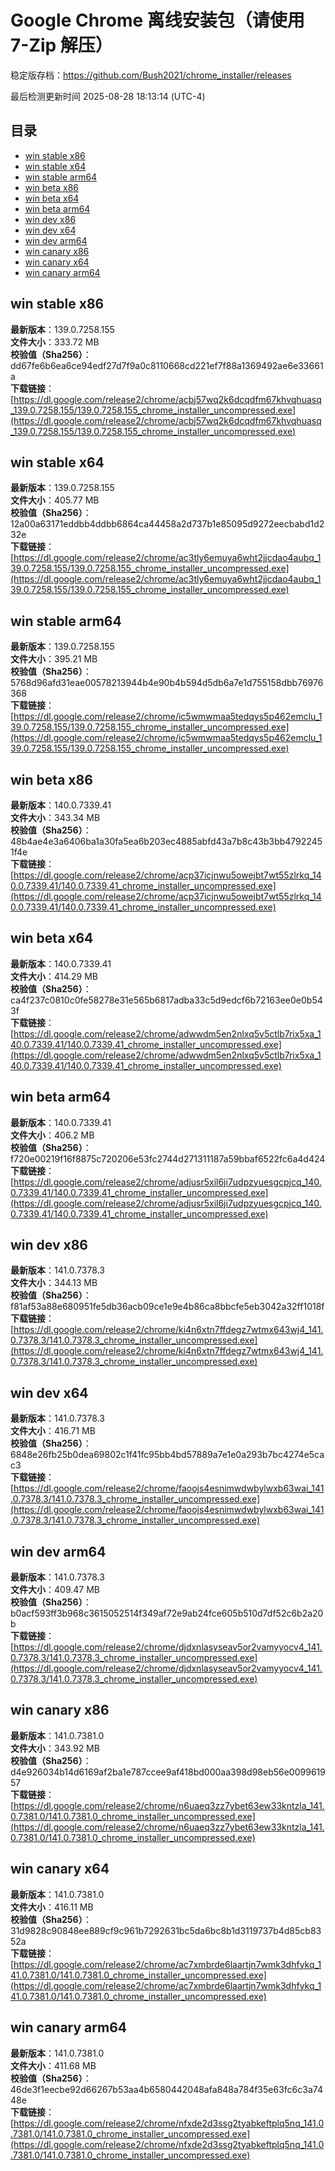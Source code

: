 # Google Chrome 离线安装包（请使用 7-Zip 解压）
稳定版存档：<https://github.com/Bush2021/chrome_installer/releases>

最后检测更新时间
2025-08-28 18:13:14 (UTC-4)

## 目录
* [win stable x86](https://github.com/Bush2021/chrome_installer?tab=readme-ov-file#win-stable-x86)
* [win stable x64](https://github.com/Bush2021/chrome_installer?tab=readme-ov-file#win-stable-x64)
* [win stable arm64](https://github.com/Bush2021/chrome_installer?tab=readme-ov-file#win-stable-arm64)
* [win beta x86](https://github.com/Bush2021/chrome_installer?tab=readme-ov-file#win-beta-x86)
* [win beta x64](https://github.com/Bush2021/chrome_installer?tab=readme-ov-file#win-beta-x64)
* [win beta arm64](https://github.com/Bush2021/chrome_installer?tab=readme-ov-file#win-beta-arm64)
* [win dev x86](https://github.com/Bush2021/chrome_installer?tab=readme-ov-file#win-dev-x86)
* [win dev x64](https://github.com/Bush2021/chrome_installer?tab=readme-ov-file#win-dev-x64)
* [win dev arm64](https://github.com/Bush2021/chrome_installer?tab=readme-ov-file#win-dev-arm64)
* [win canary x86](https://github.com/Bush2021/chrome_installer?tab=readme-ov-file#win-canary-x86)
* [win canary x64](https://github.com/Bush2021/chrome_installer?tab=readme-ov-file#win-canary-x64)
* [win canary arm64](https://github.com/Bush2021/chrome_installer?tab=readme-ov-file#win-canary-arm64)

## win stable x86
**最新版本**：139.0.7258.155  
**文件大小**：333.72 MB  
**校验值（Sha256）**：dd67fe6b6ea6ce94edf27d7f9a0c8110668cd221ef7f88a1369492ae6e33661a  
**下载链接**：[https://dl.google.com/release2/chrome/acbj57wq2k6dcqdfm67khvqhuasq_139.0.7258.155/139.0.7258.155_chrome_installer_uncompressed.exe](https://dl.google.com/release2/chrome/acbj57wq2k6dcqdfm67khvqhuasq_139.0.7258.155/139.0.7258.155_chrome_installer_uncompressed.exe)  

## win stable x64
**最新版本**：139.0.7258.155  
**文件大小**：405.77 MB  
**校验值（Sha256）**：12a00a63171eddbb4ddbb6864ca44458a2d737b1e85095d9272eecbabd1d232e  
**下载链接**：[https://dl.google.com/release2/chrome/ac3tly6emuya6wht2jjcdao4aubq_139.0.7258.155/139.0.7258.155_chrome_installer_uncompressed.exe](https://dl.google.com/release2/chrome/ac3tly6emuya6wht2jjcdao4aubq_139.0.7258.155/139.0.7258.155_chrome_installer_uncompressed.exe)  

## win stable arm64
**最新版本**：139.0.7258.155  
**文件大小**：395.21 MB  
**校验值（Sha256）**：5768d96afd31eae00578213944b4e90b4b594d5db6a7e1d755158dbb76976368  
**下载链接**：[https://dl.google.com/release2/chrome/ic5wmwmaa5tedqys5p462emclu_139.0.7258.155/139.0.7258.155_chrome_installer_uncompressed.exe](https://dl.google.com/release2/chrome/ic5wmwmaa5tedqys5p462emclu_139.0.7258.155/139.0.7258.155_chrome_installer_uncompressed.exe)  

## win beta x86
**最新版本**：140.0.7339.41  
**文件大小**：343.34 MB  
**校验值（Sha256）**：48b4ae4e3a6406ba1a30fa5ea6b203ec4885abfd43a7b8c43b3bb47922451f4e  
**下载链接**：[https://dl.google.com/release2/chrome/acp37icjnwu5owejbt7wt55zlrkq_140.0.7339.41/140.0.7339.41_chrome_installer_uncompressed.exe](https://dl.google.com/release2/chrome/acp37icjnwu5owejbt7wt55zlrkq_140.0.7339.41/140.0.7339.41_chrome_installer_uncompressed.exe)  

## win beta x64
**最新版本**：140.0.7339.41  
**文件大小**：414.29 MB  
**校验值（Sha256）**：ca4f237c0810c0fe58278e31e565b6817adba33c5d9edcf6b72163ee0e0b543f  
**下载链接**：[https://dl.google.com/release2/chrome/adwwdm5en2nlxq5v5ctlb7rix5xa_140.0.7339.41/140.0.7339.41_chrome_installer_uncompressed.exe](https://dl.google.com/release2/chrome/adwwdm5en2nlxq5v5ctlb7rix5xa_140.0.7339.41/140.0.7339.41_chrome_installer_uncompressed.exe)  

## win beta arm64
**最新版本**：140.0.7339.41  
**文件大小**：406.2 MB  
**校验值（Sha256）**：f720e00219f16f8875c720206e53fc2744d271311187a59bbaf6522fc6a4d424  
**下载链接**：[https://dl.google.com/release2/chrome/adjusr5xil6ji7udpzyuesgcpjcq_140.0.7339.41/140.0.7339.41_chrome_installer_uncompressed.exe](https://dl.google.com/release2/chrome/adjusr5xil6ji7udpzyuesgcpjcq_140.0.7339.41/140.0.7339.41_chrome_installer_uncompressed.exe)  

## win dev x86
**最新版本**：141.0.7378.3  
**文件大小**：344.13 MB  
**校验值（Sha256）**：f81af53a88e680951fe5db36acb09ce1e9e4b86ca8bbcfe5eb3042a32ff1018f  
**下载链接**：[https://dl.google.com/release2/chrome/ki4n6xtn7ffdegz7wtmx643wj4_141.0.7378.3/141.0.7378.3_chrome_installer_uncompressed.exe](https://dl.google.com/release2/chrome/ki4n6xtn7ffdegz7wtmx643wj4_141.0.7378.3/141.0.7378.3_chrome_installer_uncompressed.exe)  

## win dev x64
**最新版本**：141.0.7378.3  
**文件大小**：416.71 MB  
**校验值（Sha256）**：6848e26fb25b0dea69802c1f41fc95bb4bd57889a7e1e0a293b7bc4274e5cac3  
**下载链接**：[https://dl.google.com/release2/chrome/faoojs4esnimwdwbylwxb63wai_141.0.7378.3/141.0.7378.3_chrome_installer_uncompressed.exe](https://dl.google.com/release2/chrome/faoojs4esnimwdwbylwxb63wai_141.0.7378.3/141.0.7378.3_chrome_installer_uncompressed.exe)  

## win dev arm64
**最新版本**：141.0.7378.3  
**文件大小**：409.47 MB  
**校验值（Sha256）**：b0acf593ff3b968c3615052514f349af72e9ab24fce605b510d7df52c6b2a20b  
**下载链接**：[https://dl.google.com/release2/chrome/djdxnlasyseav5or2vamyyocv4_141.0.7378.3/141.0.7378.3_chrome_installer_uncompressed.exe](https://dl.google.com/release2/chrome/djdxnlasyseav5or2vamyyocv4_141.0.7378.3/141.0.7378.3_chrome_installer_uncompressed.exe)  

## win canary x86
**最新版本**：141.0.7381.0  
**文件大小**：343.92 MB  
**校验值（Sha256）**：d4e926034b14d6169af2ba1e787ccee9af418bd000aa398d98eb56e009961957  
**下载链接**：[https://dl.google.com/release2/chrome/n6uaeq3zz7ybet63ew33kntzla_141.0.7381.0/141.0.7381.0_chrome_installer_uncompressed.exe](https://dl.google.com/release2/chrome/n6uaeq3zz7ybet63ew33kntzla_141.0.7381.0/141.0.7381.0_chrome_installer_uncompressed.exe)  

## win canary x64
**最新版本**：141.0.7381.0  
**文件大小**：416.11 MB  
**校验值（Sha256）**：31d9828c90848ee889cf9c961b7292631bc5da6bc8b1d3119737b4d85cb8352a  
**下载链接**：[https://dl.google.com/release2/chrome/ac7xmbrde6laartjn7wmk3dhfykq_141.0.7381.0/141.0.7381.0_chrome_installer_uncompressed.exe](https://dl.google.com/release2/chrome/ac7xmbrde6laartjn7wmk3dhfykq_141.0.7381.0/141.0.7381.0_chrome_installer_uncompressed.exe)  

## win canary arm64
**最新版本**：141.0.7381.0  
**文件大小**：411.68 MB  
**校验值（Sha256）**：46de3f1eecbe92d66267b53aa4b6580442048afa848a784f35e63fc6c3a7448e  
**下载链接**：[https://dl.google.com/release2/chrome/nfxde2d3ssg2tyabkeftplq5nq_141.0.7381.0/141.0.7381.0_chrome_installer_uncompressed.exe](https://dl.google.com/release2/chrome/nfxde2d3ssg2tyabkeftplq5nq_141.0.7381.0/141.0.7381.0_chrome_installer_uncompressed.exe)  

